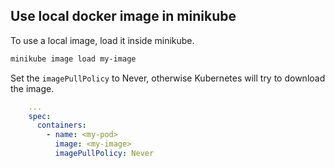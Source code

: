 ## Use local docker image in minikube

To use a local image, load it inside minikube.

```bash
minikube image load my-image
```

Set the `imagePullPolicy` to Never, otherwise Kubernetes will try to download the image.

```yaml
    ...
    spec:
      containers:
        - name: <my-pod>
          image: <my-image>
          imagePullPolicy: Never
```
